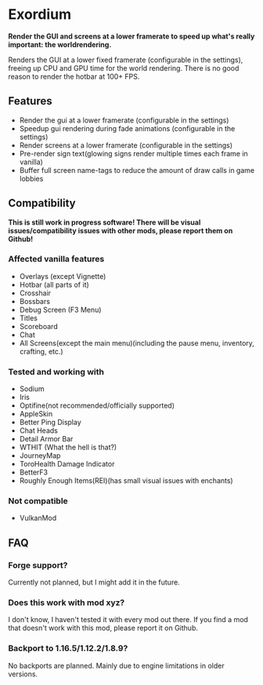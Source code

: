 # Exordium

__Render the GUI and screens at a lower framerate to speed up what's really important: the worldrendering.__

Renders the GUI at a lower fixed framerate (configurable in the settings), freeing up CPU and GPU time for the world rendering. There is no good reason to render the hotbar at 100+ FPS.

## Features

- Render the gui at a lower framerate (configurable in the settings)
- Speedup gui rendering during fade animations (configurable in the settings)
- Render screens at a lower framerate (configurable in the settings)
- Pre-render sign text(glowing signs render multiple times each frame in vanilla)
- Buffer full screen name-tags to reduce the amount of draw calls in game lobbies

## Compatibility

__This is still work in progress software! There will be visual issues/compatibility issues with other mods, please report them on Github!__

### Affected vanilla features

- Overlays (except Vignette)
- Hotbar (all parts of it)
- Crosshair
- Bossbars
- Debug Screen (F3 Menu)
- Titles
- Scoreboard
- Chat
- All Screens(except the main menu)(including the pause menu, inventory, crafting, etc.)

### Tested and working with

- Sodium
- Iris
- Optifine(not recommended/officially supported)
- AppleSkin
- Better Ping Display
- Chat Heads
- Detail Armor Bar
- WTHIT (What the hell is that?)
- JourneyMap
- ToroHealth Damage Indicator
- BetterF3
- Roughly Enough Items(REI)(has small visual issues with enchants)

### Not compatible

- VulkanMod

## FAQ

### Forge support?

Currently not planned, but I might add it in the future.

### Does this work with mod xyz?

I don't know, I haven't tested it with every mod out there. If you find a mod that doesn't work with this mod, please report it on Github.

### Backport to 1.16.5/1.12.2/1.8.9?

No backports are planned. Mainly due to engine limitations in older versions.
